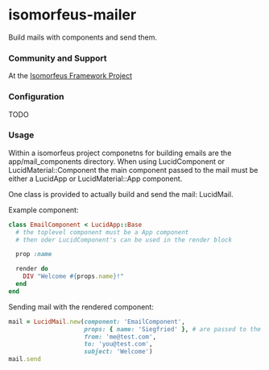 # isomorfeus-mailer

Build mails with components and send them.

### Community and Support
At the [Isomorfeus Framework Project](http://isomorfeus.com) 

### Configuration

TODO

### Usage

Within a isomorfeus project componetns for building emails are the app/mail_components directory.
When using LucidComponent or LucidMaterial::Component the main component passed to the mail must be either a LucidApp or LucidMaterial::App component.

One class is provided to actually build and send the mail: LucidMail.

Example component:
```ruby
class EmailComponent < LucidApp::Base
  # the toplevel component must be a App component
  # then oder LucidComponent's can be used in the render block 

  prop :name

  render do
    DIV "Welcome #{props.name}!"
  end
end
```

Sending mail with the rendered component:
```ruby
mail = LucidMail.new(component: 'EmailComponent', 
                     props: { name: 'Siegfried' }, # are passed to the component
                     from: 'me@test.com',
                     to: 'you@test.com',
                     subject: 'Welcome')
mail.send
```


